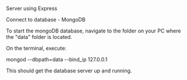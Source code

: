 Server using Express

Connect to database - MongoDB

To start the mongoDB database, navigate to the folder on your PC where the "data" folder is located.

On the terminal, execute:

mongod --dbpath=data --bind_ip 127.0.0.1

This should get the database server up and running.